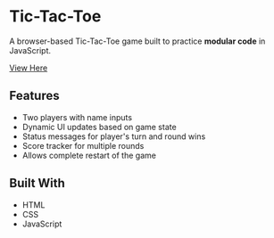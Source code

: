 # Tic-Tac-Toe

A browser-based Tic-Tac-Toe game built to practice **modular code** in JavaScript.

[View Here](https://collin-garrison.github.io/Tic-Tac-Toe)

## Features

- Two players with name inputs
- Dynamic UI updates based on game state
- Status messages for player's turn and round wins
- Score tracker for multiple rounds
- Allows complete restart of the game

## Built With

- HTML
- CSS
- JavaScript
